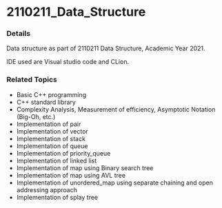 # 2110211_Data_Structure
### Details
Data structure as part of 2110211 Data Structure, Academic Year 2021.

IDE used are Visual studio code and CLion.

### Related Topics 

- Basic C++ programming
- C++ standard library 
- Complexity Analysis, Measurement of efficiency, Asymptotic Notation (Big-Oh, etc.)
- Implementation of pair 
- Implementation of vector 
- Implementation of stack
- Implementation of queue 
- Implementation of priority_queue 
- Implementation of linked list
- Implementation of map using Binary search tree
- Implementation of map using AVL tree 
- Implementation of unordered_map using separate chaining and open addressing approach 
- Implementation of splay tree
